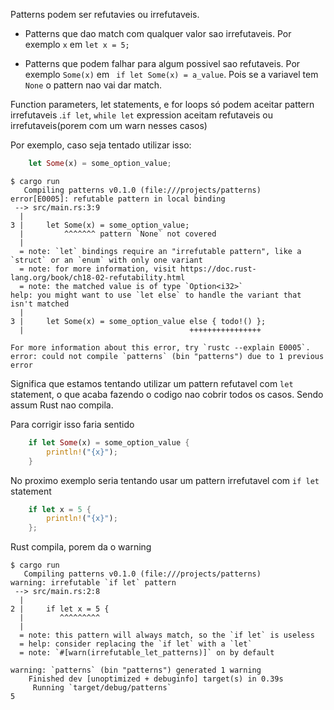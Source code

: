 Patterns podem ser refutavies ou irrefutaveis.

- Patterns que dao match com qualquer valor sao irrefutaveis. Por exemplo `x` em `let x = 5;` 

- Patterns que podem falhar para algum possivel sao refutaveis. Por exemplo `Some(x)` em ` if let Some(x) = a_value`. Pois se a variavel tem `None` o pattern nao vai dar match.



Function parameters, let statements, e for loops só podem aceitar pattern irrefutaveis .`if let`, `while let` expression aceitam refutaveis ou irrefutaveis(porem com um warn nesses casos)


Por exemplo, caso seja tentado utilizar isso:

```rust
    let Some(x) = some_option_value;
```


```
$ cargo run
   Compiling patterns v0.1.0 (file:///projects/patterns)
error[E0005]: refutable pattern in local binding
 --> src/main.rs:3:9
  |
3 |     let Some(x) = some_option_value;
  |         ^^^^^^^ pattern `None` not covered
  |
  = note: `let` bindings require an "irrefutable pattern", like a `struct` or an `enum` with only one variant
  = note: for more information, visit https://doc.rust-lang.org/book/ch18-02-refutability.html
  = note: the matched value is of type `Option<i32>`
help: you might want to use `let else` to handle the variant that isn't matched
  |
3 |     let Some(x) = some_option_value else { todo!() };
  |                                     ++++++++++++++++

For more information about this error, try `rustc --explain E0005`.
error: could not compile `patterns` (bin "patterns") due to 1 previous error
```

Significa que estamos tentando utilizar um pattern refutavel com `let` statement, o que acaba fazendo o codigo nao cobrir todos os casos. Sendo assum Rust nao compila.

Para corrigir isso faria sentido

```rust
    if let Some(x) = some_option_value {
        println!("{x}");
    }
```



No proximo exemplo seria tentando usar um pattern irrefutavel com `if let` statement

```rust
    if let x = 5 {
        println!("{x}");
    };
```


Rust compila, porem da o warning

```
$ cargo run
   Compiling patterns v0.1.0 (file:///projects/patterns)
warning: irrefutable `if let` pattern
 --> src/main.rs:2:8
  |
2 |     if let x = 5 {
  |        ^^^^^^^^^
  |
  = note: this pattern will always match, so the `if let` is useless
  = help: consider replacing the `if let` with a `let`
  = note: `#[warn(irrefutable_let_patterns)]` on by default

warning: `patterns` (bin "patterns") generated 1 warning
    Finished dev [unoptimized + debuginfo] target(s) in 0.39s
     Running `target/debug/patterns`
5
```